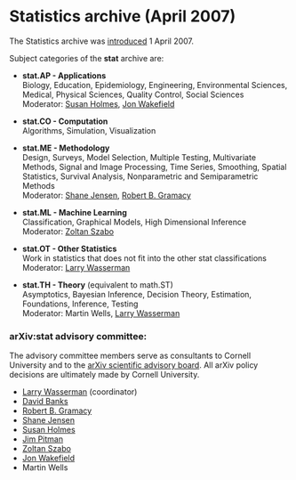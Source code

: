 Statistics archive (April 2007)
===============================

The Statistics archive was [introduced](stat_announce) 1 April 2007.

Subject categories of the **stat** archive are:

*   **stat.AP - Applications**  
    Biology, Education, Epidemiology, Engineering, Environmental Sciences, Medical, Physical Sciences, Quality Control, Social Sciences  
    Moderator: [Susan Holmes](http://www-stat.stanford.edu/~susan/), [Jon Wakefield](http://faculty.washington.edu/jonno/cv.html)

*   **stat.CO - Computation**  
    Algorithms, Simulation, Visualization  

*   **stat.ME - Methodology**  
    Design, Surveys, Model Selection, Multiple Testing, Multivariate Methods, Signal and Image Processing, Time Series, Smoothing, Spatial Statistics, Survival Analysis, Nonparametric and Semiparametric Methods  
    Moderator: [Shane Jensen](http://stat.wharton.upenn.edu/~stjensen/), [Robert B. Gramacy](http://bobby.gramacy.com/)
    
*   **stat.ML - Machine Learning**  
    Classification, Graphical Models, High Dimensional Inference  
    Moderator: [Zoltan Szabo](http://www.cmap.polytechnique.fr/~zoltan.szabo/)

*   **stat.OT - Other Statistics**  
    Work in statistics that does not fit into the other stat classifications  
    Moderator: [Larry Wasserman](http://www.stat.cmu.edu/~larry/)

*   **stat.TH - Theory** (equivalent to math.ST)  
    Asymptotics, Bayesian Inference, Decision Theory, Estimation, Foundations, Inference, Testing  
    Moderator: Martin Wells, [Larry Wasserman](http://www.stat.cmu.edu/~larry/)

### arXiv:stat advisory committee:

The advisory committee members serve as consultants to Cornell University and to the [arXiv scientific advisory board](/help/scientific_ad_board). All arXiv policy decisions are ultimately made by Cornell University.

*   [Larry Wasserman](http://www.stat.cmu.edu/~larry/) (coordinator)
*   [David Banks](http://www.stat.duke.edu/~banks/)
*   [Robert B. Gramacy](http://bobby.gramacy.com/)
*   [Shane Jensen](http://stat.wharton.upenn.edu/~stjensen/)
*   [Susan Holmes](http://www-stat.stanford.edu/~susan/)
*   [Jim Pitman](http://www.stat.berkeley.edu/~pitman/)
*   [Zoltan Szabo](http://www.cmap.polytechnique.fr/~zoltan.szabo/)
*   [Jon Wakefield](http://faculty.washington.edu/jonno/cv.html)
*   Martin Wells